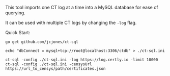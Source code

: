 This tool imports one CT log at a time into a MySQL database for ease of querying.

It can be used with multiple CT logs by changing the `-log` flag.

Quick Start:
```
go get github.com/jcjones/ct-sql

echo "dbConnect = mysql+tcp://root@localhost:3306/ctdb" > ./ct-sql.ini

ct-sql -config ./ct-sql.ini -log https://log.certly.io -limit 10000
ct-sql -config ./ct-sql.ini -censysUrl https://url_to_censys/path/certificates.json
```
